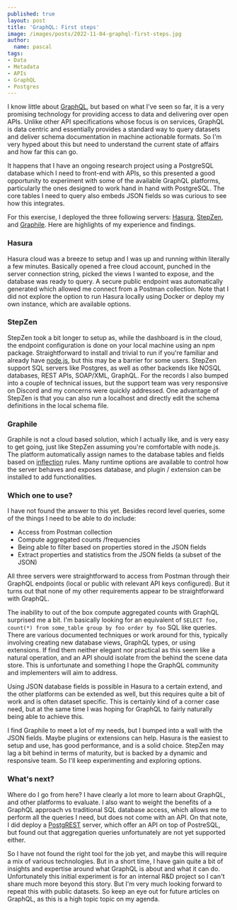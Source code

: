 ```yaml
---
published: true
layout: post
title: 'GraphQL: First steps'
image: /images/posts/2022-11-04-graphql-first-steps.jpg
author:
  name: pascal
tags:
- Data
- Metadata
- APIs
- GraphQL
- Postgres
---
```


I know little about [GraphQL](https://graphql.org/), but based on what I've seen so far, it is a very promising technology for providing access to data and delivering over open APIs. Unlike other API specifications whose focus is on services, GraphQL is data centric and essentially provides a standard way to query datasets and deliver schema documentation in machine actionable formats. So I'm very hyped about this but need to understand the current state of affairs and how far this can go.

It happens that I have an ongoing research project using a PostgreSQL database which I need to front-end with APIs, so this presented a good opportunity to experiment with some of the available GraphQL platforms, particularly the ones designed to work hand in hand with PostgreSQL. The core tables I need to query also embeds JSON fields so was curious to see how this integrates.

For this exercise, I deployed the three following servers: [Hasura](https://hasura.io/), [StepZen](https://stepzen.com), and [Graphile](https://www.graphile.org/). Here are highlights of my experience and findings.

### Hasura

Hasura cloud was a breeze to setup and I was up and running within literally a few minutes. Basically opened a free cloud account, punched in the server connection string, picked the views I wanted to expose, and the database was ready to query. A secure public endpoint was automatically generated which allowed me connect from a Postman collection. Note that I did not explore the option to run Hasura locally using Docker or deploy my own instance, which are available options.

### StepZen

StepZen took a bit longer to setup as, while the dashboard is in the cloud, the endpoint configuration is done on your local machine using an npm package. Straightforward to install and trivial to run if you're familiar and already have [node.js](https://nodejs.org/), but this may be a barrier for some users. 
StepZen support SQL servers like Postgres, as well as other backends like NOSQL databases, REST APIs, SOAP/XML, GraphQL. 
For the records I also bumped into a couple of technical issues, but the support team was very responsive on Discord and my concerns were quickly addressed. One advantage of StepZen is that you can also run a localhost and directly edit the schema definitions in the local schema file.

### Graphile
Graphile is not a cloud based solution, which I actually like, and is very easy to get going, just like StepZen assuming you're comfortable with node.js. The platform automatically assign names to the database tables and fields based on [inflection](https://www.graphile.org/postgraphile/inflection/) rules. Many runtime options are available to control how the server behaves and exposes database, and plugin / extension can be installed to add functionalities.

### Which one to use?

I have not found the answer to this yet. Besides record level queries, some of the things I need to be able to do include:

- Access from Postman collection
- Compute aggregated counts /frequencies
- Being able to filter based on properties stored in the JSON fields
- Extract properties and statistics from the JSON fields (a subset of the JSON)

All three servers were straightforward to access from Postman through their GraphQL endpoints (local or public with relevant API keys configured). But it turns out that none of my other requirements appear to be straightforward with GraphQL. 

The inability to out of the box compute aggregated counts with GraphQL surprised me a bit. I'm basically looking for an equivalent of `SELECT foo, count(*) from some_table group by foo order by foo` SQL like queries. There are various documented techniques or work around for this, typically involving creating new database views, GraphQL types, or using extensions.
If find them neither elegant nor practical as this seem like a natural operation, and an API should isolate from the behind the scene data store. 
This is unfortunate and something I hope the GraphQL community and implementers will aim to address.

Using JSON database fields is possible in Hasura to a certain extend, and the other platforms can be extended as well, but this requires quite a bit of work and is often dataset specific. This is certainly kind of a corner case need, but at the same time I was hoping for GraphQL to fairly naturally being able to achieve this.

I find Graphile to meet a lot of my needs, but I bumped into a wall with the JSON fields. Maybe plugins or extensions can help. Hasura is the easiest to setup and use, has good performance, and is a solid choice. StepZen may lag a bit behind in terms of maturity, but is backed by a dynamic and responsive team. So I'll keep experimenting and exploring options.

### What's next?

Where do I go from here? I have clearly a lot more to learn about GraphQL, and other platforms to evaluate. I also want to weight the benefits of a GraphQL approach vs traditional SQL database access, which allows me to perform all the queries I need, but does not come with an API. On that note, I did deploy a [PostgREST](https://postgrest.org) server, which offer an API on top of PostreSQL, but found out that aggregation queries unfortunately are not yet supported either. 

So I have not found the right tool for the job yet, and maybe this will require a mix of various technologies. But in a short time, I have gain quite a bit of insights and expertise around what GraphQL is about and what it can do. Unfortunately this initial experiment is for an internal R&D project so I can't share much more beyond this story. But I'm very much looking forward to repeat this with public datasets. So keep an eye out for future articles on GraphQL, as this is a high topic topic on my agenda. 
